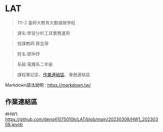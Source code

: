 LAT
====

>111-2 臺師大教育大數據微學程

>課名:學習分析工具實務運用

>授課教師:蔡芸琤

>姓名:鄧仲妤

>系級:電機系二年級

>課程筆記區、[作業連結區](https://github.com/deng41075010h/LAT/main/README.md#%E4%BD%9C%E6%A5%AD%E9%80%A3%E7%B5%90%E5%8D%80)、專題連結區

Markdown語法說明 : https://markdown.tw/


作業連結區
-----
#HW1:
https://github.com/deng41075010h/LAT/blob/main/20230308/HW1_20230308.ipynb
